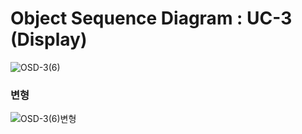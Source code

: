 #  Object Sequence Diagram : UC-3 (Display)

![OSD-3(6)](https://user-images.githubusercontent.com/55435898/117673409-be1b0100-b1e5-11eb-8c31-624bab43b8f2.jpg)
 
 ### 변형
 ![OSD-3(6)변형](https://user-images.githubusercontent.com/55435898/117673450-c5420f00-b1e5-11eb-90c1-e4150645bb6d.jpg)


